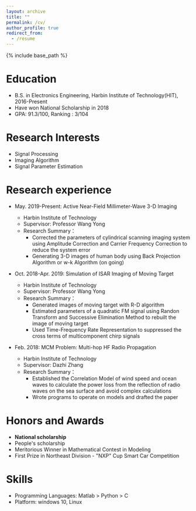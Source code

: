 ```yaml
---
layout: archive
title: ""
permalink: /cv/
author_profile: true
redirect_from:
  - /resume
---
```


{% include base_path %}

Education
======
* B.S. in Electronics Engineering, Harbin Institute of Technology(HIT), 2016-Present
* Have won National Scholarship in 2018
* GPA: 91.3/100, Ranking : 3/104

Research Interests
======
* Signal Processing
* Imaging Algorithm
* Signal Parameter Estimation

Research experience
======
* May. 2019-Present: Active Near-Field Millimeter-Wave 3-D Imaging
  * Harbin Institute of Technology
  * Supervisor: Professor Wang Yong
  * Research Summary：
    * Corrected the parameters of cylindrical scanning imaging system using Amplitude Correction and Carrier Frequency Correction to reduce the system error
    * Generating 3-D images of human body using Back Projection Algorithm or w-k Algorithm (on going)
  

* Oct. 2018-Apr. 2019: Simulation of ISAR Imaging of Moving Target
  * Harbin Institute of Technology
  * Supervisor: Professor Wang Yong
  * Research Summary：
    * Generated images of moving target with R-D algorithm
    * Estimated parameters of a quadratic FM signal using Randon Transform and Successive Elimination Method to rebuilt the image of moving target
    * Used Time-Frequency Rate Representation to suppressed the cross terms of multicomponent chirp signals

* Feb. 2018: MCM Problem: Multi-hop HF Radio Propagation
  * Harbin Institute of Technology
  * Supervisor: Dazhi Zhang
  * Research Summary：
    * Established the Correlation Model of wind speed and ocean waves to calculate the power loss from the reflection of radio waves on the sea surface and avoid complex calculations
    * Wrote programs to operate on models and drafted the paper
  
  
Honors and Awards
======
* **National scholarship**
* People's scholarship
* Meritorious Winner in Mathematical Contest in Modeling
* First Prize in Northeast Division - "NXP" Cup Smart Car Competition

Skills
======
* Programming Languages: Matlab > Python > C
* Platform: windows 10, Linux

